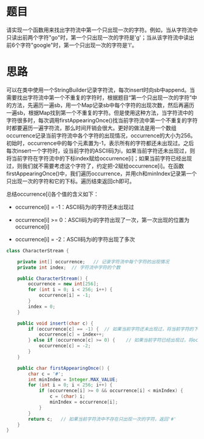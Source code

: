 # 题目

请实现一个函数用来找出字符流中第一个只出现一次的字符。例如，当从字符流中只读出前两个字符"go"时，第一个只出现一次的字符是'g'；当从该字符流中读出前6个字符"google"时，第一个只出现一次的字符是'l'。

# 思路

可以在类中使用一个StringBuilder记录字符流，每次insert时向sb中append。当需要找出字符流中第一个不重复的字符时，根据题目“第一个只出现一次的字符”中的方法，先遍历一遍sb，用一个Map记录sb中每个字符的出现次数，然后再遍历一遍sb，根据Map找到第一个不重复的字符。但是使用这种方法，当字符流中的字符很多时，每次调用firstAppearingOnce()找当前字符流中第一个不重复的字符时都要遍历一遍字符流，那么时间开销会很大。更好的做法是用一个数组occurrence记录当前字符流中各个字符的出现情况，occurrence的大小为256。初始时，occurrence中的每个元素置为-1，表示所有的字符都还未出现过。之后每次insert一个字符时，设当前字符的ASCII码为i，如果当前字符还未出现过，则将当前字符在字符流中的下标index赋给occurrence[i]；如果当前字符已经出现过，则我们就不需要考虑这个字符了，约定把-2赋给occurrence[i]。在函数firstAppearingOnce()中，我们遍历occurrence，并用ch和minIndex记录第一个只出现一次的字符和它的下标。遍历结束返回ch即可。

总结occurrence[i]各个值的含义如下：

* occurrence[i] = -1：ASCII码为i的字符还未出现过

* occurrence[i] >= 0：ASCII码为i的字符出现了一次，第一次出现的位置为occurrence[i]

* occurrence[i] = -2：ASCII码为i的字符出现了多次

```java
class CharacterStream {

    private int[] occurrence;	// 记录字符流中每个字符的出现情况
    private int index;	// 字符流中字符的个数

    public CharacterStream() {
        occurrence = new int[256];
        for (int i = 0; i < 256; i++) {
            occurrence[i] = -1;
        }
        index = 0;
    }

    public void insert(char c) {
        if (occurrence[c] == -1) {	// 如果当前字符还未出现过，将当前字符的下标赋给occurrence[c]
            occurrence[c] = index++;
        } else if (occurrence[c] >= 0) {	// 如果当前字符已经出现过，将occurrence[c]赋为-2
            occurrence[c] = -2;
        }
    }

    public char firstAppearingOnce() {
        char c = '#';
        int minIndex = Integer.MAX_VALUE;
        for (int i = 0; i < 256; i++) {
            if (occurrence[i] >= 0 && occurrence[i] < minIndex) {
                c = (char) i;
                minIndex = occurrence[i];
            }
        }
        return c;	// 如果当前字符流中不存在只出现一次的字符，返回'#'
    }
}
```

